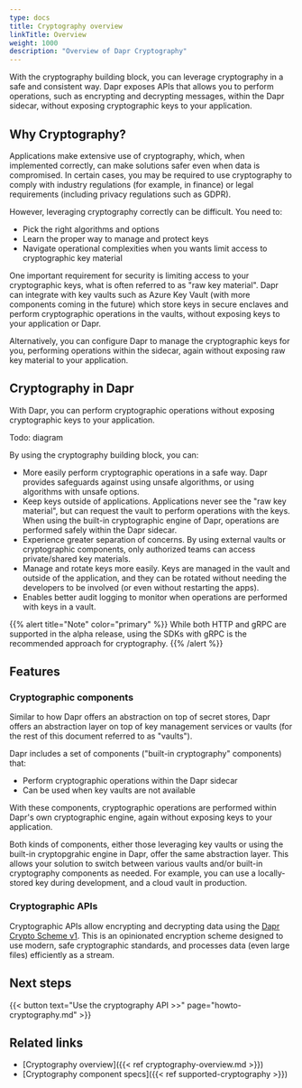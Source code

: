 ```yaml
---
type: docs
title: Cryptography overview
linkTitle: Overview
weight: 1000
description: "Overview of Dapr Cryptography"
---
```


With the cryptography building block, you can leverage cryptography in a safe and consistent way. Dapr exposes APIs that allows you to perform operations, such as encrypting and decrypting messages, within the Dapr sidecar, without exposing cryptographic keys to your application.

## Why Cryptography?

Applications make extensive use of cryptography, which, when implemented correctly, can make solutions safer even when data is compromised. In certain cases, you may be required to use cryptography to comply with industry regulations (for example, in finance) or legal requirements (including privacy regulations such as GDPR).  

However, leveraging cryptography correctly can be difficult. You need to:

- Pick the right algorithms and options
- Learn the proper way to manage and protect keys
- Navigate operational complexities when you wants limit access to cryptographic key material

One important requirement for security is limiting access to your cryptographic keys, what is often referred to as "raw key material". Dapr can integrate with key vaults such as Azure Key Vault (with more components coming in the future) which store keys in secure enclaves and perform cryptographic operations in the vaults, without exposing keys to your application or Dapr.

Alternatively, you can configure Dapr to manage the cryptographic keys for you, performing operations within the sidecar, again without exposing raw key material to your application.

## Cryptography in Dapr

With Dapr, you can perform cryptographic operations without exposing cryptographic keys to your application.

Todo: diagram

By using the cryptography building block, you can:

- More easily perform cryptographic operations in a safe way. Dapr provides safeguards against using unsafe algorithms, or using algorithms with unsafe options.
- Keep keys outside of applications. Applications never see the "raw key material", but can request the vault to perform operations with the keys. When using the built-in cryptographic engine of Dapr, operations are performed safely within the Dapr sidecar.
- Experience greater separation of concerns. By using external vaults or cryptographic components, only authorized teams can access private/shared key materials.
- Manage and rotate keys more easily. Keys are managed in the vault and outside of the application, and they can be rotated without needing the developers to be involved (or even without restarting the apps).
- Enables better audit logging to monitor when operations are performed with keys in a vault.

{{% alert title="Note" color="primary" %}}
While both HTTP and gRPC are supported in the alpha release, using the SDKs with gRPC is the recommended approach for cryptography.
{{% /alert %}}

## Features

### Cryptographic components

Similar to how Dapr offers an abstraction on top of secret stores, Dapr offers an abstraction layer on top of key management services or vaults (for the rest of this document referred to as "vaults").

Dapr includes a set of components ("built-in cryptography" components) that:
- Perform cryptographic operations within the Dapr sidecar
- Can be used when key vaults are not available  
  
With these components, cryptographic operations are performed within Dapr's own cryptographic engine, again without exposing keys to your application.

Both kinds of components, either those leveraging key vaults or using the built-in cryptopgrahic engine in Dapr, offer the same abstraction layer. This allows your solution to switch between various vaults and/or built-in cryptography components as needed. For example, you can use a locally-stored key during development, and a cloud vault in production.

### Cryptographic APIs

Cryptographic APIs allow encrypting and decrypting data using the [Dapr Crypto Scheme v1](https://dapr.io/enc/v1). This is an opinionated encryption scheme designed to use modern, safe cryptographic standards, and processes data (even large files) efficiently as a stream.

## Next steps

{{< button text="Use the cryptography API >>" page="howto-cryptography.md" >}}

## Related links
- [Cryptography overview]({{< ref cryptography-overview.md >}})
- [Cryptography component specs]({{< ref supported-cryptography >}})